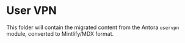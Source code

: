# User VPN

This folder will contain the migrated content from the Antora `uservpn` module, converted to Mintlify/MDX format.
